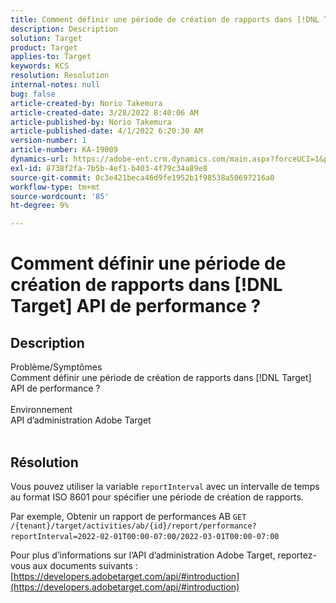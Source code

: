 ```yaml
---
title: Comment définir une période de création de rapports dans [!DNL Target] API de performance ?
description: Description
solution: Target
product: Target
applies-to: Target
keywords: KCS
resolution: Resolution
internal-notes: null
bug: false
article-created-by: Norio Takemura
article-created-date: 3/28/2022 8:40:06 AM
article-published-by: Norio Takemura
article-published-date: 4/1/2022 6:20:30 AM
version-number: 1
article-number: KA-19009
dynamics-url: https://adobe-ent.crm.dynamics.com/main.aspx?forceUCI=1&pagetype=entityrecord&etn=knowledgearticle&id=b0368ea3-72ae-ec11-9840-0022480bdaa1
exl-id: 8738f2fa-7b5b-4ef1-b403-4f79c34a89e8
source-git-commit: 0c3e421beca46d9fe1952b1f98538a50697216a0
workflow-type: tm+mt
source-wordcount: '85'
ht-degree: 9%

---
```


# Comment définir une période de création de rapports dans [!DNL Target] API de performance ?

## Description

Problème/Symptômes
<br>Comment définir une période de création de rapports dans [!DNL Target] API de performance ?
<br> 
<br>Environnement
<br>API d’administration Adobe Target
<br> 

## Résolution


Vous pouvez utiliser la variable `reportInterval` avec un intervalle de temps au format ISO 8601 pour spécifier une période de création de rapports.
 

Par exemple, Obtenir un rapport de performances AB
`GET /{tenant}/target/activities/ab/{id}/report/performance?reportInterval=2022-02-01T00:00-07:00/2022-03-01T00:00-07:00`
 

Pour plus d’informations sur l’API d’administration Adobe Target, reportez-vous aux documents suivants :
[https://developers.adobetarget.com/api/#introduction](https://developers.adobetarget.com/api/#introduction)
